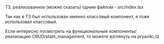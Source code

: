 ТЗ, реализованное (можно сказать) одним файлом - src/index.tsx

Так как в ТЗ был использован именно классовый компонент, я тоже использовал классовый.

Если интересно посмотреть на функциональные компоненты/реализацию CRUD/state_management, то можете взглянуть на pryaniki_tz